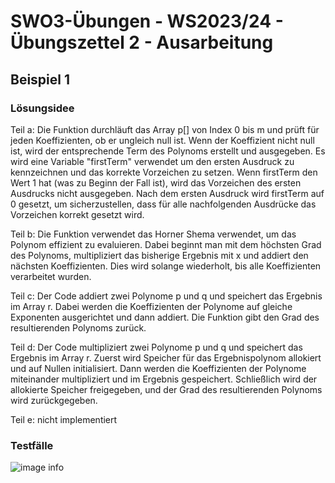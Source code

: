 # **SWO3-Übungen - WS2023/24 - Übungszettel 2 - Ausarbeitung**

## **Beispiel 1**

### **Lösungsidee**

Teil a: Die Funktion durchläuft das Array p[] von Index 0 bis m und prüft für jeden Koeffizienten, ob er ungleich null ist. Wenn der Koeffizient nicht null ist, wird der entsprechende Term des Polynoms erstellt und ausgegeben.
Es wird eine Variable "firstTerm" verwendet um den ersten Ausdruck zu kennzeichnen und das korrekte Vorzeichen zu setzen. 
Wenn firstTerm den Wert 1 hat (was zu Beginn der Fall ist), wird das Vorzeichen des ersten Ausdrucks nicht ausgegeben. Nach dem ersten Ausdruck wird firstTerm auf 0 gesetzt, um sicherzustellen, dass für alle nachfolgenden Ausdrücke das Vorzeichen korrekt gesetzt wird.

Teil b:
Die Funktion verwendet das Horner Shema verwendet, um das Polynom effizient zu evaluieren. Dabei beginnt man mit dem höchsten Grad des Polynoms, multipliziert das bisherige Ergebnis mit x und addiert den nächsten Koeffizienten. Dies wird solange wiederholt, bis alle Koeffizienten verarbeitet wurden. 

Teil c:
Der Code addiert zwei Polynome p und q und speichert das Ergebnis im Array r. Dabei werden die Koeffizienten der Polynome auf gleiche Exponenten ausgerichtet und dann addiert. Die Funktion gibt den Grad des resultierenden Polynoms zurück.

Teil d: 
Der Code multipliziert zwei Polynome p und q und speichert das Ergebnis im Array r. Zuerst wird Speicher für das Ergebnispolynom allokiert und auf Nullen initialisiert. Dann werden die Koeffizienten der Polynome miteinander multipliziert und im Ergebnis gespeichert. Schließlich wird der allokierte Speicher freigegeben, und der Grad des resultierenden Polynoms wird zurückgegeben.

Teil e:
nicht implementiert

### **Testfälle**

![image info](./src/testfälle/test1.png)
